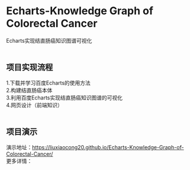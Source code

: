 # Echarts-Knowledge Graph of Colorectal Cancer
Echarts实现结直肠癌知识图谱可视化<br>
<br>
## 项目实现流程
1.下载并学习百度Echarts的使用方法<br>
2.构建结直肠癌本体<br>
3.利用百度Echarts实现结直肠癌知识图谱的可视化<br>
4.网页设计（前端知识）<br>
<br>
## 项目演示
演示地址：https://liuxiaocong20.github.io/Echarts-Knowledge-Graph-of-Colorectal-Cancer/<br>
更多详情：<br>
